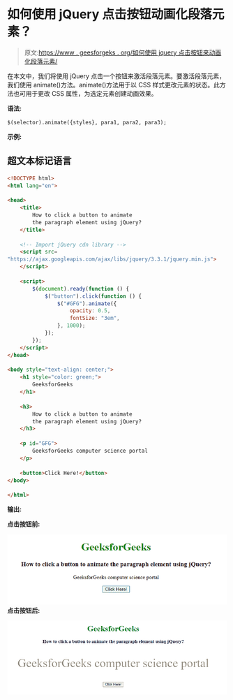 # 如何使用 jQuery 点击按钮动画化段落元素？

> 原文:[https://www . geesforgeks . org/如何使用 jquery 点击按钮来动画化段落元素/](https://www.geeksforgeeks.org/how-to-click-a-button-to-animate-the-paragraph-element-using-jquery/)

在本文中，我们将使用 jQuery 点击一个按钮来激活段落元素。要激活段落元素，我们使用 animate()方法。animate()方法用于以 CSS 样式更改元素的状态。此方法也可用于更改 CSS 属性，为选定元素创建动画效果。

**语法:**

```html
$(selector).animate({styles}, para1, para2, para3);
```

**示例:**

## 超文本标记语言

```html
<!DOCTYPE html>
<html lang="en">

<head>
    <title>
        How to click a button to animate
        the paragraph element using jQuery?
    </title>

    <!-- Import jQuery cdn library -->
    <script src=
"https://ajax.googleapis.com/ajax/libs/jquery/3.3.1/jquery.min.js">
    </script>

    <script>
        $(document).ready(function () {
            $("button").click(function () {
                $("#GFG").animate({
                    opacity: 0.5,
                    fontSize: "3em",
                }, 1000);
            });
        });
    </script>
</head>

<body style="text-align: center;">
    <h1 style="color: green;">
        GeeksforGeeks
    </h1>

    <h3>
        How to click a button to animate
        the paragraph element using jQuery?
    </h3>

    <p id="GFG">
        GeeksforGeeks computer science portal
    </p>

    <button>Click Here!</button>
</body>

</html>
```

**输出:**

**点击按钮前:**

![](img/3cfeef6ecf35846e1d17a365fcc04b68.png) **点击按钮后:**

![](img/fcf776dd9a68bf6102288893f210832a.png)